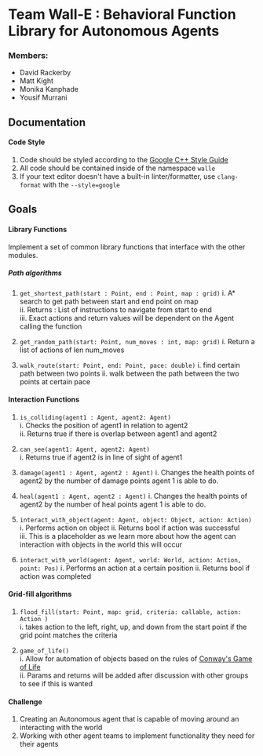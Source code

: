 # Team Wall-E : Behavioral Function Library for Autonomous Agents
### Members:
- David Rackerby  
- Matt Kight  
- Monika Kanphade  
- Yousif Murrani  
## Documentation

#### Code Style
1. Code should be styled according to the [Google C++ Style
Guide](https://google.github.io/styleguide/cppguide.html)  
2. All code should be contained inside of the namespace `walle`
3. If your text editor doesn't have a built-in linter/formatter, use
   `clang-format` with the `--style=google`


## Goals 

#### Library Functions
Implement a set of common library functions that interface with the other
modules.

##### Path algorithms
1. `get_shortest_path(start : Point, end : Point, map : grid)` 
   i. A* search to get path between start and end point on map  
   ii. Returns : List of instructions to navigate from start to end  
   iii. Exact actions and return values will be dependent on the Agent calling
   the function

2. `get_random_path(start: Point, num_moves : int, map: grid)` 
    i. Return a list of actions of len num_moves

3. `walk_route(start: Point, end: Point, pace: double)`
    i. find certain path between two points
    ii. walk between the path between the two points at certain pace


#### Interaction Functions
1. `is_colliding(agent1 : Agent, agent2: Agent)`  
    i. Checks the position of agent1 in relation to agent2   
    ii. Returns true if there is overlap between agent1 and agent2

2. `can_see(agent1: Agent, agent2: Agent)`  
    i. Returns true if agent2 is in line of sight of agent1

3. `damage(agent1 : Agent, agent2 : Agent)`
    i. Changes the health points of agent2 by the number of damage points
    agent 1 is able to do.

4. `heal(agent1 : Agent, agent2 : Agent)`
    i. Changes the health points of agent2 by the number of heal points
    agent 1 is able to do.

5. `interact_with_object(agent: Agent, object: Object, action: Action)`  
    i. Performs action on object
    ii. Returns bool if action was successful  
    iii. This is a placeholder as we learn more about how the agent can
    interaction with objects in the world this will occur

6. `interact_with_world(agent: Agent, world: World, action: Action, point: Pos)`
    i. Performs an action at a certain position
    ii. Returns bool if action was completed

#### Grid-fill algorithms
1. `flood_fill(start: Point, map: grid, criteria: callable, action: Action )`   
    i. takes action to the left, right, up, and down from the start point if the
    grid point matches the criteria
    
2. `game_of_life()`   
    i. Allow for automation of objects based on the rules of [Conway's Game of
    Life](https://en.wikipedia.org/wiki/Conway%27s_Game_of_Life)  
    ii. Params and returns will be added after discussion with other groups to
    see if this is wanted


#### Challenge 
1. Creating an Autonomous agent that is capable of moving around an interacting
   with the world
2. Working with other agent teams to implement functionality they need for their agents
